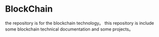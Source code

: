# BlockChain
the repository is for the blockchain technology。
this repository is include some blockchain technical documentation and some projects。
